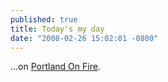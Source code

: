 ```yaml
---
published: true
title: Today's my day
date: "2008-02-26 15:02:01 -0800"
---
```


...on <a href="http://www.portlandonfire.com/bryanstearns/">Portland On Fire</a>.
